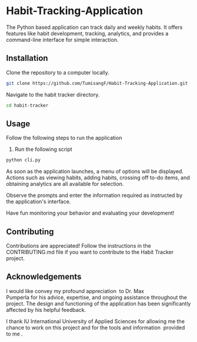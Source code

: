 # Habit-Tracking-Application

The Python based application can track daily and weekly habits. It offers features like habit development, tracking, analytics, and provides a command-line interface for simple interaction.


## Installation

Clone the repository to a computer locally.

```bash
git clone https://github.com/TumisangF/Habit-Tracking-Application.git
```
Navigate to the habit tracker directory.
```bash
cd habit-tracker
```

## Usage
Follow the following steps to run the application

1. Run the following script
```python
python cli.py
```
As soon as the application launches, a menu of options will be displayed. Actions such as viewing habits, adding habits, crossing off to-do items, and obtaining analytics are all available for selection.

Observe the prompts and enter the information required as instructed by the application's interface.

Have fun monitoring your behavior and evaluating your development!


## Contributing

Contributions are appreciated! Follow the instructions in the CONTRIBUTING.md file if you want to contribute to the Habit Tracker project.

## Acknowledgements

I would like convey my profound appreciation  to Dr. Max Pumperla for his advice, expertise, and ongoing assistance throughout the project. The design and functioning of the application has been significantly affected by his helpful feedback.


I thank IU International University of Applied Sciences for allowing me the chance to work on this project and for the tools and information  provided to me .


